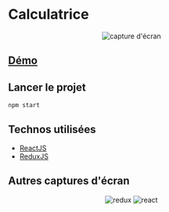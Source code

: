 # Calculatrice
<p align="center">
  <img src="https://raw.githubusercontent.com/AIssoufi/calculatrice/master/src/app/images/capture.png " alt="capture d'écran">
</p>

## [Démo](https://aissoufi.github.io/calculatrice)

## Lancer le projet
```
npm start
```
## Technos utilisées
* [ReactJS](http://redux.js.org)
* [ReduxJS](http://redux.js.org)

## Autres captures d'écran
<p align="center">
<img src="https://raw.githubusercontent.com/AIssoufi/calculatrice/master/src/app/images/redux.png" alt="redux">
<img src="https://raw.githubusercontent.com/AIssoufi/calculatrice/master/src/app/images/react.png" alt="react">
</p>